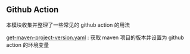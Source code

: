 ## Github Action
本模块收集并整理了一些常见的 github action 的用法


[get-maven-project-version.yaml](./get-maven-project-version.yaml) : 获取 maven 项目的版本并设置为 github action 的环境变量

